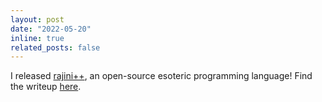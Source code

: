 ```yaml
---
layout: post
date: "2022-05-20"
inline: true
related_posts: false
---
```


I released [rajini++](https://github.com/aadhithya/rajiniPP), an open-source esoteric programming language! Find the writeup [here](https://towardsdatascience.com/rajini-the-superstar-programming-language-db5187f2cc71).

